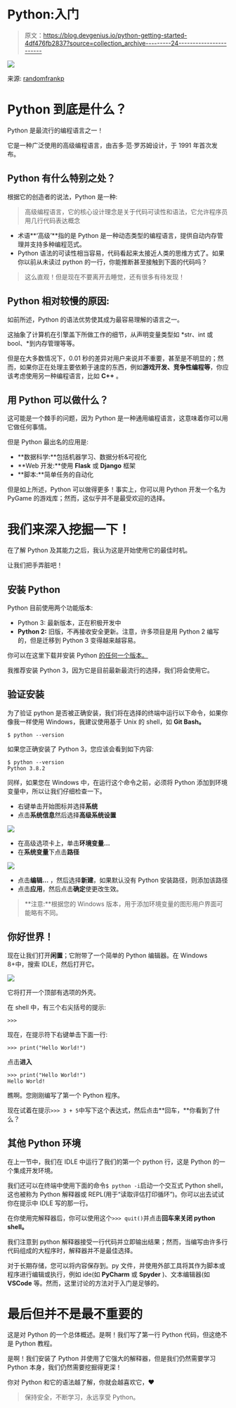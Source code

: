 # Python:入门

> 原文：<https://blog.devgenius.io/python-getting-started-4df476fb2837?source=collection_archive---------24----------------------->

![](img/36b7999a2686d60035557ccc2b68ebf0.png)

来源: [randomfrankp](https://www.youtube.com/user/randomfrankp)

# Python 到底是什么？

Python 是最流行的编程语言之一！

它是一种广泛使用的高级编程语言，由吉多·范·罗苏姆设计，于 1991 年首次发布。

## Python 有什么特别之处？

根据它的创造者的说法，Python 是一种:

> 高级编程语言，它的核心设计理念是关于代码可读性和语法，它允许程序员用几行代码表达概念

*   术语**‘高级’**指的是 Python 是一种动态类型的编程语言，提供自动内存管理并支持多种编程范式。
*   Python 语法的可读性相当容易，代码看起来太接近人类的思维方式了。如果你以前从未读过 python 的一行，你能推断甚至接触到下面的代码吗？

> 这么直观！但是现在不要离开去睡觉，还有很多有待发现！

## Python 相对较慢的原因:

如前所述，Python 的语法优势使其成为最容易理解的语言之一。

这抽象了计算机在引擎盖下所做工作的细节，从声明变量类型如 *str、int 或 bool、*到内存管理等等。

但是在大多数情况下，0.01 秒的差异对用户来说并不重要，甚至是不明显的；然而，如果你正在处理主要依赖于速度的东西，例如**游戏开发、竞争性编程等**，你应该考虑使用另一种编程语言，比如 **C++** 。

## 用 Python 可以做什么？

这可能是一个棘手的问题，因为 Python 是一种通用编程语言，这意味着你可以用它做任何事情。

但是 Python 最出名的应用是:

*   **数据科学:**包括机器学习、数据分析&可视化
*   **Web 开发:**使用 **Flask** 或 **Django** 框架
*   **脚本:**简单任务的自动化

但是如上所述，Python 可以做得更多！事实上，你可以用 Python 开发一个名为 PyGame 的游戏库；然而，这似乎并不是最受欢迎的选择。

# 我们来深入挖掘一下！

在了解 Python 及其能力之后，我认为这是开始使用它的最佳时机。

让我们把手弄脏吧！

## 安装 Python

Python 目前使用两个功能版本:

*   Python 3: 最新版本，正在积极开发中
*   **Python 2:** 旧版，不再接收安全更新。注意，许多项目是用 Python 2 编写的，但是迁移到 Python 3 变得越来越容易。

你可以在这里下载并安装 Python [的任何一个版本。](https://www.python.org/downloads/)

我推荐安装 Python 3，因为它是目前最新最流行的选择，我们将会使用它。

## 验证安装

为了验证 python 是否被正确安装，我们将在选择的终端中运行以下命令，如果你像我一样使用 Windows，我建议使用基于 Unix 的 shell，如 **Git Bash。**

`$ python --version`

如果您正确安装了 Python 3，您应该会看到如下内容:

```
$ python --version
Python 3.8.2
```

同样，如果您在 Windows 中，在运行这个命令之前，必须将 Python 添加到环境变量中，所以让我们仔细检查一下。

*   右键单击开始图标并选择**系统**
*   点击**系统信息**然后选择**高级系统设置**

![](img/4605bf0e9f7f6de240ca3907374db66e.png)

*   在高级选项卡上，单击**环境变量…**
*   在**系统变量**下点击**路径**

![](img/42a647bd9da1a1c9107e58a287ad76fc.png)

*   点击**编辑…** ，然后选择**新建**，如果默认没有 Python 安装路径，则添加该路径
*   点击**应用**，然后点击**确定**使更改生效。

> **注意:**根据您的 Windows 版本，用于添加环境变量的图形用户界面可能略有不同。

## 你好世界！

现在让我们打开**闲置**；它附带了一个简单的 Python 编辑器。在 Windows 8+中，搜索 IDLE，然后打开它。

![](img/d97788eb4161020dfe3d91d30c375b95.png)

它将打开一个顶部有选项的外壳。

在 shell 中，有三个右尖括号的提示:

```
>>>
```

现在，在提示符下右键单击下面一行:

```
>>> print("Hello World!")
```

点击**进入**

```
>>> print("Hello World!")
Hello World!
```

瞧啊。您刚刚编写了第一个 Python 程序。

现在试着在提示`>>> 3 + 5`中写下这个表达式，然后点击**回车，**你看到了什么？

## 其他 Python 环境

在上一节中，我们在 IDLE 中运行了我们的第一个 python 行，这是 Python 的一个集成开发环境。

我们还可以在终端中使用下面的命令`$ python -i`启动一个交互式 Python shell，这也被称为 Python 解释器或 REPL(用于“读取评估打印循环”)。你可以出去试试你在提示中 IDLE 写的那一行。

在你使用完解释器后，你可以使用这个`>>> quit()`并点击**回车来关闭 python shell。**

我们注意到 python 解释器接受一行代码并立即输出结果；然而，当编写由许多行代码组成的大程序时，解释器并不是最佳选择。

对于长期存储，您可以将内容保存到。py 文件，并使用外部工具将其作为脚本或程序进行编辑或执行，例如 ide(如 **PyCharm** 或 **Spyder** )、文本编辑器(如 **VSCode** 等。然而，这里讨论的方法对于入门是足够的。

# 最后但并不是最不重要的

这是对 Python 的一个总体概述。是啊！我们写了第一行 Python 代码，但这绝不是 Python 教程。

是啊！我们安装了 Python 并使用了它强大的解释器，但是我们仍然需要学习 Python 本身，我们仍然需要挖掘得更深！

你对 Python 和它的语法越了解，你就会越喜欢它，❤️

> 保持安全，不断学习，永远享受 Python。